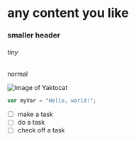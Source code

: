 # any content you like
### smaller header
###### tiny
normal

![Image of Yaktocat](https://octodex.github.com/images/yaktocat.png)

``` javascript
var myVar = "Hello, world!";
```

- [ ] make a task
- [ ] do a task
- [ ] check off a task
